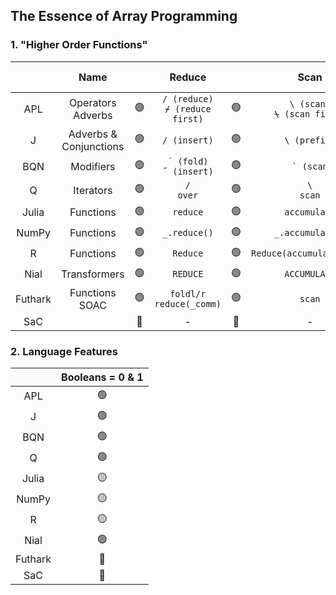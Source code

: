 ## The Essence of Array Programming

### 1. "Higher Order Functions"

||Name||Reduce||Scan||Outer Product|
|:-:|:-:|:-:|:-:|:-:|:-:|:-:|:-:|
|APL|Operators <br> Adverbs|:green_circle:|`/ (reduce)` <br> `⌿ (reduce first)`|:green_circle:|`\ (scan)` <br> `⍀ (scan first)`|:green_circle:|`∘. (outer product)`|
|J|Adverbs & <br> Conjunctions|:green_circle:|`/ (insert)`|:green_circle:|`\ (prefix)`|:green_circle:|`/ (table)`|
|BQN|Modifiers|:green_circle:|`´ (fold)`<br>`˝ (insert)`|:green_circle:|`` ` (scan)``|:green_circle:|`⌜ (table)`|
|Q|Iterators|:green_circle:|`/`<br>`over`|:green_circle:|`\`<br>`scan`|:green_circle:|`/:\:`|
|Julia|Functions|:green_circle:|`reduce`|:green_circle:|`accumulate`|:yellow_circle:|`broadcast`
|NumPy|Functions|:green_circle:|`_.reduce()`|:green_circle:|`_.accumulate()`|:green_circle:|`_.outer()`|
|R|Functions|:green_circle:|`Reduce`|:green_circle:|`Reduce(accumulate=TRUE)`|:green_circle:|`outer`|
|Nial|Transformers|:green_circle:|`REDUCE`|:green_circle:|`ACCUMULATE`|:green_circle:|`OUTER`|
|Futhark|Functions<br>SOAC|:green_circle:|`foldl/r`<br>`reduce(_comm)`|:green_circle:|`scan`|:yellow_circle:|`outer_product`|
|SaC||:red_circle:|-|:red_circle:|-|:red_circle:|-|

### 2. Language Features

||Booleans = 0 & 1|
|:-:|:-:|
|APL|:green_circle:|
|J|:green_circle:|
|BQN|:green_circle:|
|Q|:green_circle:|
|Julia|:yellow_circle:|
|NumPy|:yellow_circle:|
|R|:yellow_circle:|
|Nial|:green_circle:|
|Futhark|:red_circle:|
|SaC|:red_circle:|
